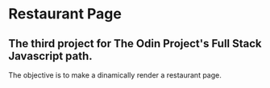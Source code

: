 # Restaurant Page

## The third project for The Odin Project's Full Stack Javascript path.

The objective is to make a dinamically render a restaurant page.
